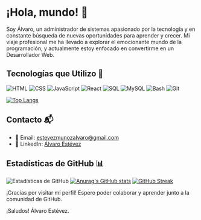 # ¡Hola, mundo! 👋

Soy Álvaro, un administrador de sistemas apasionado por la tecnología y en constante búsqueda de nuevas oportunidades para aprender y crecer. Mi viaje profesional me ha llevado a explorar el emocionante mundo de la programación, y actualmente estoy enfocado en convertirme en un Desarrollador Web.

## Tecnologías que Utilizo 🚀

![HTML](https://img.icons8.com/color/48/000000/html-5--v1.png)
![CSS](https://img.icons8.com/color/48/000000/css3.png)
![JavaScript](https://img.icons8.com/color/48/000000/javascript--v1.png)
![React](https://img.icons8.com/color/48/000000/react-native.png)
![SQL](https://img.icons8.com/color/48/000000/sql.png)
![MySQL](https://img.icons8.com/color/48/000000/mysql.png)
![Bash](https://img.icons8.com/color/48/000000/console.png)
![Git](https://img.icons8.com/color/48/000000/git.png)

[![Top Langs](https://github-readme-stats.vercel.app/api/top-langs/?username=alvaroem17)](https://github.com/anuraghazra/github-readme-stats)


## Contacto 📬

- 📧 Email: estevezmunozalvaro@gmail.com
- 💼 LinkedIn: [Álvaro Estévez](www.linkedin.com/in/álvaro-estévez-muñoz-99484b215)

## Estadísticas de GitHub 📊

![Estadísticas de GitHub](https://github-readme-stats.vercel.app/api?username=alvaroem17&show_icons=true&theme=dark)
[![Anurag's GitHub stats](https://github-readme-stats.vercel.app/api?username=alvaroem17)](https://github.com/anuraghazra/github-readme-stats)
[![GitHub Streak](https://streak-stats.demolab.com?user=alvaroem17&theme=dark)](https://git.io/streak-stats)

¡Gracias por visitar mi perfil! Espero poder colaborar y aprender junto a la comunidad de GitHub.

¡Saludos!
Álvaro Estévez.

